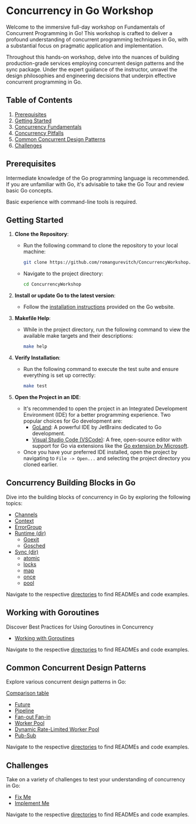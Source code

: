 # Concurrency in Go Workshop

Welcome to the immersive full-day workshop on Fundamentals of Concurrent Programming in Go!
This workshop is crafted to deliver a profound understanding of concurrent programming techniques in Go, with a
substantial focus on pragmatic application and implementation.

Throughout this hands-on workshop, delve into the nuances of building production-grade services employing concurrent
design patterns and the sync package.
Under the expert guidance of the instructor, unravel the design philosophies and engineering decisions that underpin
effective concurrent programming in Go.

## Table of Contents

1. [Prerequisites](#prerequisites)
2. [Getting Started](#getting-started)
3. [Concurrency Fundamentals](#concurrency-fundamentals)
4. [Concurrency Pitfalls](#concurrency-pitfalls)
5. [Common Concurrent Design Patterns](#common-concurrent-design-patterns)
6. [Challenges](#challenges)

## Prerequisites

Intermediate knowledge of the Go programming language is recommended.
If you are unfamiliar with Go, it's advisable to take the Go Tour and review basic Go concepts.

Basic experience with command-line tools is required.

## Getting Started

1. **Clone the Repository**:
    - Run the following command to clone the repository to your local machine:
      ```bash
      git clone https://github.com/romangurevitch/ConcurrencyWorkshop.git
      ```
    - Navigate to the project directory:
      ```bash
      cd ConcurrencyWorkshop
      ```

2. **Install or update Go to the latest version**:
    - Follow the [installation instructions](https://golang.org/doc/install) provided on the Go website.

3. **Makefile Help**:
    - While in the project directory, run the following command to view the available make targets and their
      descriptions:
      ```bash
      make help
      ```

4. **Verify Installation**:
    - Run the following command to execute the test suite and ensure everything is set up correctly:
      ```bash
      make test
      ```
5. **Open the Project in an IDE**:
    - It's recommended to open the project in an Integrated Development Environment (IDE) for a better programming
      experience. Two popular choices for Go development are:
        - [GoLand](https://www.jetbrains.com/go/): A powerful IDE by JetBrains dedicated to Go development.
        - [Visual Studio Code (VSCode)](https://code.visualstudio.com/): A free, open-source editor with support for Go
          via extensions like
          the [Go extension by Microsoft](https://marketplace.visualstudio.com/items?itemName=golang.Go).
    - Once you have your preferred IDE installed, open the project by navigating to `File -> Open...` and selecting the
      project directory you cloned earlier.

## Concurrency Building Blocks in Go

Dive into the building blocks of concurrency in Go by exploring the following topics:

- [Channels](internal/concurrency/channel/README.md)
- [Context](internal/concurrency/context/README.md)
- [ErrorGroup](internal/concurrency/errgroup/README.md)
- [Runtime (dir)](internal/concurrency/runtime)
    - [Goexit](internal/concurrency/runtime/goexit/README.md)
    - [Gosched](internal/concurrency/runtime/gosched/README.md)
- [Sync (dir)](internal/concurrency/sync)
    - [atomic](internal/concurrency/sync/atomic/README.md)
    - [locks](internal/concurrency/sync/locks/README.md)
    - [map](internal/concurrency/sync/map/README.md)
    - [once](internal/concurrency/sync/once/README.md)
    - [pool](internal/concurrency/sync/pool/README.md)

Navigate to the respective [directories](internal/concurrency) to find READMEs and code examples.

## Working with Goroutines

Discover Best Practices for Using Goroutines in Concurrency

- [Working with Goroutines](internal/goroutine/README.md)

Navigate to the respective [directories](internal/goroutine) to find READMEs and code examples.

## Common Concurrent Design Patterns

Explore various concurrent design patterns in Go:

[Comparison table](internal/pattern/README.md)

- [Future](internal/pattern/future/README.md)
- [Pipeline](internal/pattern/pipeline/README.md)
- [Fan-out Fan-in ](internal/pattern/fanoutin/README.md)
- [Worker Pool](internal/pattern/workerpool/README.md)
- [Dynamic Rate-Limited Worker Pool](internal/pattern/dynamic/README.md)
- [Pub-Sub](internal/pattern/pubsub/README.md)

Navigate to the respective [directories](internal/pattern) to find READMEs and code examples.

## Challenges

Take on a variety of challenges to test your understanding of concurrency in Go:

- [Fix Me](internal/challenge/fixme)
- [Implement Me](internal/challenge/implme)

Navigate to the respective [directories](internal/challenge) to find READMEs and code examples.
